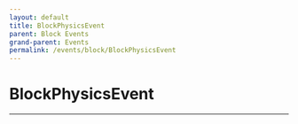 ```yaml
---
layout: default
title: BlockPhysicsEvent
parent: Block Events
grand-parent: Events
permalink: /events/block/BlockPhysicsEvent
---
```


# BlockPhysicsEvent

---
